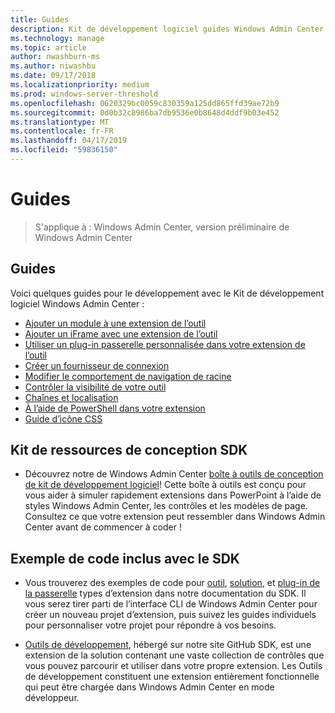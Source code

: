 ```yaml
---
title: Guides
description: Kit de développement logiciel guides Windows Admin Center (projet Honolulu)
ms.technology: manage
ms.topic: article
author: nwashburn-ms
ms.author: niwashbu
ms.date: 09/17/2018
ms.localizationpriority: medium
ms.prod: windows-server-threshold
ms.openlocfilehash: 0620329bc0059c830359a125dd865ffd39ae72b9
ms.sourcegitcommit: 0d0b32c8986ba7db9536e0b8648d4ddf9b03e452
ms.translationtype: MT
ms.contentlocale: fr-FR
ms.lasthandoff: 04/17/2019
ms.locfileid: "59836150"
---
```

# <a name="guides"></a>Guides

>S'applique à : Windows Admin Center, version préliminaire de Windows Admin Center

## <a name="guides"></a>Guides
Voici quelques guides pour le développement avec le Kit de développement logiciel Windows Admin Center :

- [Ajouter un module à une extension de l’outil](guides/add-module.md)
- [Ajouter un iFrame avec une extension de l’outil](guides/add-iframe.md)
- [Utiliser un plug-in passerelle personnalisée dans votre extension de l’outil](guides/use-custom-gateway-plugin.md)
- [Créer un fournisseur de connexion](guides/create-connection-provider.md)
- [Modifier le comportement de navigation de racine](guides/modify-root-navigation.md)
- [Contrôler la visibilité de votre outil](guides/dynamic-tool-display.md)
- [Chaînes et localisation](guides/strings-localization.md)
- [À l’aide de PowerShell dans votre extension](guides/powershell.md)
- [Guide d’icône CSS](guides/cssicons.md)

## <a name="sdk-design-toolkit"></a>Kit de ressources de conception SDK

- Découvrez notre de Windows Admin Center [boîte à outils de conception de kit de développement logiciel](https://github.com/Microsoft/windows-admin-center-sdk/blob/master/WindowsAdminCenterDesignToolkit.zip)! Cette boîte à outils est conçu pour vous aider à simuler rapidement extensions dans PowerPoint à l’aide de styles Windows Admin Center, les contrôles et les modèles de page. Consultez ce que votre extension peut ressembler dans Windows Admin Center avant de commencer à coder !

## <a name="sample-code-included-with-the-sdk"></a>Exemple de code inclus avec le SDK

- Vous trouverez des exemples de code pour [outil](develop-tool.md), [solution](develop-solution.md), et [plug-in de la passerelle](develop-gateway-plugin.md) types d’extension dans notre documentation du SDK. Il vous serez tirer parti de l’interface CLI de Windows Admin Center pour créer un nouveau projet d’extension, puis suivez les guides individuels pour personnaliser votre projet pour répondre à vos besoins.

- [Outils de développement](https://aka.ms/wacsdk), hébergé sur notre site GitHub SDK, est une extension de la solution contenant une vaste collection de contrôles que vous pouvez parcourir et utiliser dans votre propre extension.  Les Outils de développement constituent une extension entièrement fonctionnelle qui peut être chargée dans Windows Admin Center en mode développeur.
